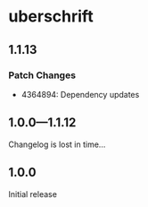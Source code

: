 # uberschrift

## 1.1.13

### Patch Changes

- 4364894: Dependency updates

## 1.0.0—1.1.12

Changelog is lost in time…

## 1.0.0

Initial release
